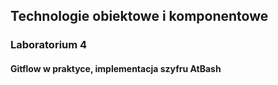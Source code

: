 ## Technologie obiektowe i komponentowe
### Laboratorium 4
#### Gitflow w praktyce, implementacja szyfru AtBash